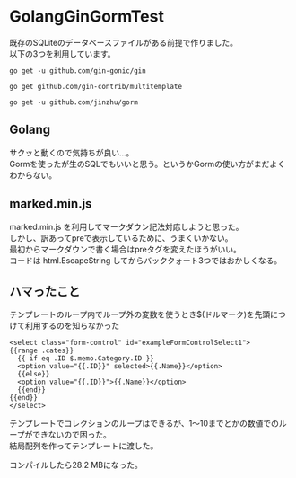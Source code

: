 # GolangGinGormTest

既存のSQLiteのデータベースファイルがある前提で作りました。  
以下の3つを利用しています。

`go get -u github.com/gin-gonic/gin`

`go get github.com/gin-contrib/multitemplate`

`go get -u github.com/jinzhu/gorm`

## Golang

サクッと動くので気持ちが良い…。  
Gormを使ったが生のSQLでもいいと思う。というかGormの使い方がまだよくわからない。  

## marked.min.js

marked.min.js を利用してマークダウン記法対応しようと思った。  
しかし、訳あってpreで表示しているために、うまくいかない。  
最初からマークダウンで書く場合はpreタグを変えたほうがいい。  
コードは html.EscapeString してからバッククォート3つではおかしくなる。  

## ハマったこと

テンプレートのループ内でループ外の変数を使うとき$(ドルマーク)を先頭につけて利用するのを知らなかった

```
<select class="form-control" id="exampleFormControlSelect1">
{{range .cates}}
  {{ if eq .ID $.memo.Category.ID }}
  <option value="{{.ID}}" selected>{{.Name}}</option>
  {{else}}
  <option value="{{.ID}}">{{.Name}}</option>
  {{end}}
{{end}}
</select>
```

テンプレートでコレクションのループはできるが、1～10までとかの数値でのループができないので困った。  
結局配列を作ってテンプレートに渡した。  

コンパイルしたら28.2 MBになった。
